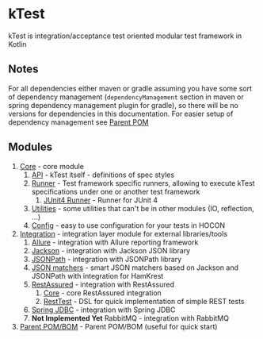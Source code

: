 # kTest

kTest is integration/acceptance test oriented modular test framework in Kotlin

## Notes

For all dependencies either maven or gradle assuming you have some sort of dependency management 
(`dependencyManagement` section in maven or spring dependency management plugin for gradle), so there will 
be no versions for dependencies in this documentation. For easier setup of dependency management see [Parent POM](pom.md)

## Modules

1. [Core](core/README.md) - core module
    1. [API](core/api.md) - kTest itself - definitions of spec styles
    2. [Runner](core/runner/README.md) - Test framework specific runners, allowing to execute kTest specifications under
        one or another test framework
        1. [JUnit4 Runner](core/runner/junit4-runner.md) - Runner for JUnit 4
    3. [Utilities](core/util.md) - some utilities that can't be in other modules (IO, reflection, ...)
    4. [Config](core/config.md) - easy to use configuration for your tests in HOCON
2. [Integration](integration/README.md) - integration layer module for external libraries/tools
    1. [Allure](integration/allure.md) - integration with Allure reporting framework
    2. [Jackson](integration/jackson.md) - integration with Jackson JSON library
    3. [JSONPath](integration/jsonpath.md) - integration with JSONPath library
    4. [JSON matchers](integration/json-matcher.md) - smart JSON matchers based on Jackson and JSONPath with integration for HamKrest
    5. [RestAssured](integration/rest-assured/README.md) - integration with RestAssured
        1. [Core](integration/rest-assured/rest.md) - core RestAssured integration
        2. [RestTest](integration/rest-assured/rest-test.md) - DSL for quick implementation of simple REST tests
    6. [Spring JDBC](integration/spring-jdbc.md) - integration with Spring JDBC
    7. **Not Implemented Yet** RabbitMQ - integration with RabbitMQ
3. [Parent POM/BOM](pom.md) - Parent POM/BOM (useful for quick start)
